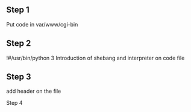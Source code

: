 ## Step 1
Put code in var/www/cgi-bin
## Step 2 
!#/usr/bin/python 3
Introduction of shebang and interpreter on code file
 ## Step 3
 add header on the file 

Step 4

